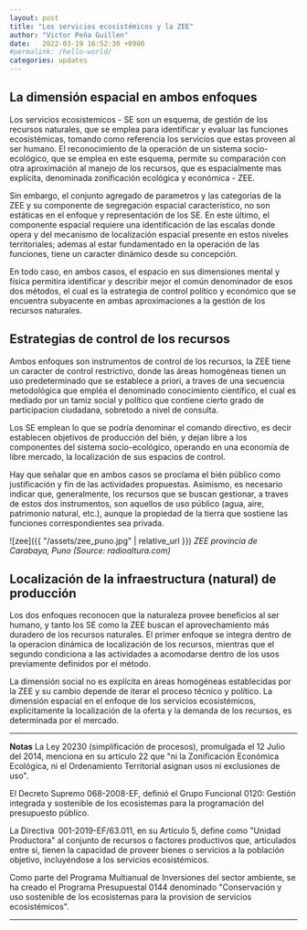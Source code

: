 ```yaml
---
layout: post
title: "Los servicios ecosistémicos y la ZEE"
author: "Victor Peña Guillen"
date:   2022-03-19 16:52:30 +0900
#permalink: /hello-world/
categories: updates
---
```


## La dimensión espacial en ambos enfoques

Los servicios ecosistemicos - SE son un esquema, de gestión de los recursos naturales, que se emplea para identificar y evaluar las funciones ecosistémicas, tomando como referencia los servicios que estas proveen al ser humano. El reconocimiento de la operación de un sistema socio-ecológico, que se emplea en este esquema, permite su comparación con otra aproximación al manejo de los recursos, que es espacialmente mas explícita, denominada zonificación ecológica y económica - ZEE.

Sin embargo, el conjunto agregado de parametros y las categorias de la ZEE y su componente de segregación espacial característico, no son estáticas en el enfoque y representación de los SE. En este último, el componente espacial requiere una identificación de las escalas donde opera y del mecanismo de localización espacial presente en estos niveles territoriales; ademas al estar fundamentado en la operación de las funciones, tiene un caracter dinámico desde su concepción.

En todo caso, en ambos casos, el espacio en sus dimensiones mental y física  permitira identificar y describir mejor el común denominador de esos dos métodos, el cual es la estrategia de control político y económico que se encuentra subyacente en ambas aproximaciones a la gestión de los recursos naturales.

## Estrategias de control de los recursos

Ambos enfoques son instrumentos de control de los recursos, la ZEE tiene un caracter de control restrictivo, donde las áreas homogéneas tienen un uso predeterminado que se establece a priori, a traves de una secuencia metodológica que empléa el denominado conocimiento científico, el cual es mediado por un tamiz social y político que contiene cierto grado de participacion ciudadana, sobretodo a nivel de consulta.

Los SE emplean lo que se podría denominar el comando directivo, es decir establecen objetivos de producción del bién, y dejan libre a los componentes del sistema socio-ecológico, operando en una economía de libre mercado, la localización de sus espacios de control.

Hay que señalar que en ambos casos se proclama el bién público como justificación y fín de las actividades propuestas. Asimismo, es necesario indicar que, generalmente, los recursos que se buscan gestionar, a traves de estos dos instrumentos, son aquellos de uso público (agua, aire, patrimonio natural, etc.), aunque la propiedad de la tierra que sostiene las funciones correspondientes sea privada.

![zee]({{ "/assets/zee_puno.jpg" | relative_url }})
*ZEE provincia de Carabaya, Puno (Source: radioaltura.com)*

## Localización de la infraestructura (natural) de producción

Los dos enfoques reconocen que la naturaleza provee beneficios al ser humano, y tanto los SE como la ZEE buscan el aprovechamiento más duradero de los recursos naturales. El primer enfoque se integra dentro de la operacion dinámica de localización de los recursos, mientras que el segundo condiciona a las actividades a acomodarse dentro de los usos previamente definidos por el método.

La dimensión social no es explícita en áreas homogéneas establecidas por la ZEE y su cambio depende de iterar el proceso técnico y político. La dimensión espacial en el enfoque de los servicios ecosistémicos,  explicitamente la localización de la oferta y la demanda de los recursos, es determinada por el mercado.

---
**Notas**
La Ley 20230 (simplificación de procesos), promulgada el 12 Julio del 2014, menciona en su artículo 22 que "ni la Zonificación Económica Ecológica, ni el
Ordenamiento Territorial asignan usos ni exclusiones de uso".

El Decreto Supremo 068-2008-EF, definió el Grupo Funcional 0120: Gestión integrada y sostenible de los ecosistemas para la programación del presupuesto público.

La Directiva 001-2019-EF/63.011, en su Artículo 5, define como "Unidad Productora" al conjunto de recursos o factores productivos que, articulados entre sí, tienen la capacidad de proveer bienes o servicios a la población objetivo, incluyéndose a los servicios ecosistémicos.

Como parte del Programa Multianual de Inversiones del sector ambiente, se ha creado el Programa Presupuestal 0144 denominado "Conservación y uso sostenible de los ecosistemas para la provision de servicios ecosistémicos".

---

